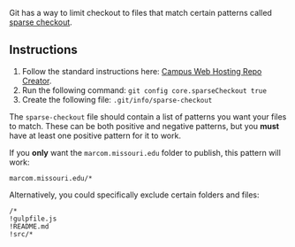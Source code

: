 Git has a way to limit checkout to files that match certain patterns called [sparse checkout](https://git-scm.com/docs/git-read-tree#_sparse_checkout).

## Instructions

1. Follow the standard instructions here: [Campus Web Hosting Repo Creator](https://bitbucket.org/muwebcom/vh-repo-creator/overview/).
2. Run the following command: `git config core.sparseCheckout true`
3. Create the following file: `.git/info/sparse-checkout`

The `sparse-checkout` file should contain a list of patterns you want your files to match. These can be both positive and negative patterns, but you **must** have at least one positive pattern for it to work.

If you **only** want the `marcom.missouri.edu` folder to publish, this pattern will work:

```
marcom.missouri.edu/*
```

Alternatively, you could specifically exclude certain folders and files:

```
/*
!gulpfile.js
!README.md
!src/*
```